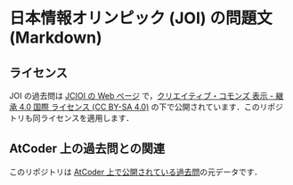 # 日本情報オリンピック (JOI) の問題文 (Markdown)

## ライセンス
JOI の過去問は [JCIOI の Web ページ](https://www.ioi-jp.org/problem_archive.php) で，[クリエイティブ・コモンズ 表示 - 継承 4.0 国際 ライセンス (CC BY-SA 4.0)](https://creativecommons.org/licenses/by-sa/4.0/deed.ja) の下で公開されています．このリポジトリも同ライセンスを適用します．

## AtCoder 上の過去問との関連
このリポジトリは [AtCoder 上で公開されている過去問](https://atcoder.jp/contests/archive?ratedType=0&category=200&keyword=)の元データです．
